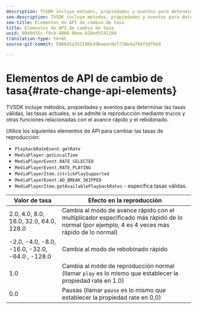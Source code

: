 ```yaml
---
description: TVSDK incluye métodos, propiedades y eventos para determinar las tasas válidas, las tasas actuales, si se admite la reproducción mediante trucos y otras funciones relacionadas con el avance rápido y el rebobinado.
seo-description: TVSDK incluye métodos, propiedades y eventos para determinar las tasas válidas, las tasas actuales, si se admite la reproducción mediante trucos y otras funciones relacionadas con el avance rápido y el rebobinado.
seo-title: Elementos de API de cambio de tasa
title: Elementos de API de cambio de tasa
uuid: 0040d35c-f9cb-4066-9bee-828ed5541194
translation-type: tm+mt
source-git-commit: 5908e5a3521966496aeec0ef730e4a704fddfb68

---
```



# Elementos de API de cambio de tasa{#rate-change-api-elements}

TVSDK incluye métodos, propiedades y eventos para determinar las tasas válidas, las tasas actuales, si se admite la reproducción mediante trucos y otras funciones relacionadas con el avance rápido y el rebobinado.

<!--<a id="section_36576E92DE6343AEBD0BBD662502365D"></a>-->

Utilice los siguientes elementos de API para cambiar las tasas de reproducción:

* `PlaybackRateEvent.getRate`
* `MediaPlayer.getLocalTime`
* `MediaPlayerEvent.RATE_SELECTED`
* `MediaPlayerEvent.RATE_PLAYING`
* `MediaPlayerItem.istrickPlaySupported`
* `MediaPlayerEvent.AD_BREAK_SKIPPED`
* `MediaPlayerItem.getAvailablePlaybackRates` - especifica tasas válidas.

| Valor de tasa | Efecto en la reproducción |
|---|---|
| 2.0, 4.0, 8.0, 16.0, 32.0, 64.0, 128.0 | Cambia al modo de avance rápido con el multiplicador especificado más rápido de lo normal (por ejemplo, 4 es 4 veces más rápido de lo normal) |
| -2.0, -4.0, -8.0, -16.0, -32.0, -64.0 , -128.0 | Cambia al modo de rebobinado rápido |
| 1.0 | Cambia al modo de reproducción normal (llamar `play` es lo mismo que establecer la propiedad rate en 1.0) |
| 0.0 | Pausas (llamar `pause` es lo mismo que establecer la propiedad rate en 0,0) |

